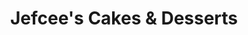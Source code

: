 ---
title: "Jefcee's Cakes & Desserts"
url: /dasmarinas/jefcees-cakes-and-desserts/
shop: pastry
---